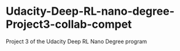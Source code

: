 # Udacity-Deep-RL-nano-degree-Project3-collab-compet
Project 3 of the Udacity Deep RL Nano Degree program
